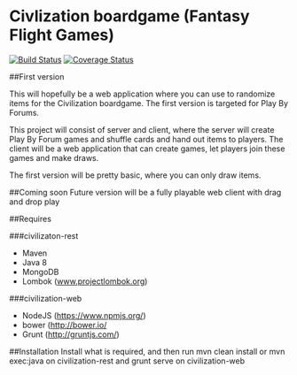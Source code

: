 Civlization boardgame (Fantasy Flight Games)
=================================

[![Build Status](https://travis-ci.org/dropwizard/dropwizard-java8.svg?branch=master)](https://travis-ci.org/cash1981/civilization-boardgame)
[![Coverage Status](https://coveralls.io/repos/cash1981/civilization-boardgame/badge.svg)](https://coveralls.io/r/cash1981/civilization-boardgame)

##First version

This will hopefully be a web application where you can use to randomize items for the Civilization boardgame. The first version is targeted for Play By Forums.

This project will consist of server and client, where the server will create Play By Forum games and shuffle cards and hand out items to players.
The client will be a web application that can create games, let players join these games and make draws.

The first version will be pretty basic, where you can only draw items.

##Coming soon
Future version will be a fully playable web client with drag and drop play

##Requires

###civilizaton-rest	
* Maven
* Java 8
* MongoDB
* Lombok (www.projectlombok.org)

###civilization-web
* NodeJS (https://www.npmjs.org/)
* bower (http://bower.io/
* Grunt (http://gruntjs.com/)

##Installation
Install what is required, and then run mvn clean install or mvn exec:java on civilization-rest and grunt serve on civilization-web
